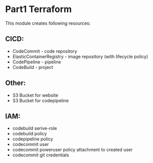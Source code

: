 # Part1 Terraform
This module creates following resources:
## CICD:
- CodeCommit - code repository
- ElasticContainerRegistry - image repository (with lifecycle policy)
- CodePipeline - pipeline
- CodeBuild - project
## Other:
- S3 Bucket for website
- S3 Bucket for codepipeline
## IAM:
- codebuild serive-role
- codebuild policy
- codepipeline policy
- codecommit user
- codecommit poweruser policy attachment to created user
- codecommit git credentials

